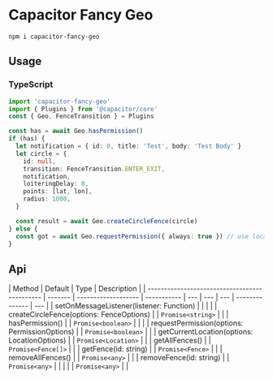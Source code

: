 # Capacitor Fancy Geo

`npm i capacitor-fancy-geo`

## Usage

### TypeScript

```typescript
import 'capacitor-fancy-geo'
import { Plugins } from '@capacitor/core'
const { Geo, FenceTransition } = Plugins

const has = await Geo.hasPermission()
if (has) {
  let notification = { id: 0, title: 'Test', body: 'Test Body' }
  let circle = {
    id: null,
    transition: FenceTransition.ENTER_EXIT,
    notification,
    loiteringDelay: 0,
    points: [lat, lon],
    radius: 1000,
  }

  const result = await Geo.createCircleFence(circle)
} else {
  const got = await Geo.requestPermission({ always: true }) // use location services at any time IOS only
}
```

## Api

| Method                                        | Default | Type                | Description |
| --------------------------------------------- | ------- | ------------------- | ----------- | --- | --- | --- | -------------- | --- |
| setOnMessageListener(listener: Function)      |         |                     |             |
| createCircleFence(options: FenceOptions)      |         | `Promise<string>`   |             |
| hasPermission()                               |         | `Promise<boolean>`  |             |     |
| requestPermission(options: PermissionOptions) |         | `Promise<boolean>`  |             |
| getCurrentLocation(options: LocationOptions)  |         | `Promise<Location>` |             |
| getAllFences()                                |         | `Promise<Fence[]>`  |             |
| getFence(id: string)                          |         | `Promise<Fence>`    |             |
| removeAllFences()                             |         | `Promise<any>`      |             |
| removeFence(id: string)                       |         | `Promise<any>`      |             |     |     |     | `Promise<any>` |     |
